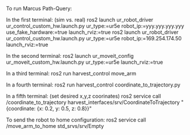 To run Marcus Path-Query:

In the first terminal: (sim vs. real)
ros2 launch ur_robot_driver ur_control_custom_hw.launch.py ur_type:=ur5e robot_ip:=yyy.yyy.yyy.yyy use_fake_hardware:=true launch_rviz:=true
ros2 launch ur_robot_driver ur_control_custom_hw.launch.py ur_type:=ur5e robot_ip:=169.254.174.50 launch_rviz:=true

In the second terminal:
ros2 launch ur_moveit_config ur_moveit_custom_hw.launch.py ur_type:=ur5e launch_rviz:=true

In a third terminal:
ros2 run harvest_control move_arm

In a fourth terminal:
ros2 run harvest_control coordinate_to_trajectory.py
    
In a fifth terminal: (set desired x,y,z coorinates)
ros2 service call /coordinate_to_trajectory harvest_interfaces/srv/CoordinateToTrajectory "{coordinate: {x: 0.2, y: 0.5, z: 0.8}}"

To send the robot to home configuration:
ros2 service call /move_arm_to_home std_srvs/srv/Empty 
